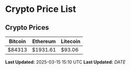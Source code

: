 # Crypto Price List

## Crypto Prices
| Bitcoin | Ethereum | Litecoin |
| ------- | -------- | -------- |
| $84313 | $1931.61 | $93.06 |
**Last Updated:** 2025-03-15 15:10 UTC
**Last Updated:** $DATE$
